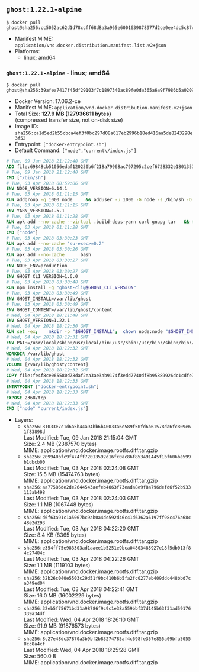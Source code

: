 ## `ghost:1.22.1-alpine`

```console
$ docker pull ghost@sha256:cc5052ac62d1d78ccff68d8a3a965e6001639878977d2ce0ee4dc5c87c079e66
```

-	Manifest MIME: `application/vnd.docker.distribution.manifest.list.v2+json`
-	Platforms:
	-	linux; amd64

### `ghost:1.22.1-alpine` - linux; amd64

```console
$ docker pull ghost@sha256:39afea7417f45df29103f7c1897340ac89fe0da365a6a9f7986b5a02090a5bb7
```

-	Docker Version: 17.06.2-ce
-	Manifest MIME: `application/vnd.docker.distribution.manifest.v2+json`
-	Total Size: **127.9 MB (127936611 bytes)**  
	(compressed transfer size, not on-disk size)
-	Image ID: `sha256:ca1d5ed2b55cbca4ef3f0bc297d08a617eb2996b18ed416aa5de8243298e3f52`
-	Entrypoint: `["docker-entrypoint.sh"]`
-	Default Command: `["node","current\/index.js"]`

```dockerfile
# Tue, 09 Jan 2018 21:12:40 GMT
ADD file:69848cb51056edaf120230b6f218a79968ac797295c2cef6728332e1801357be in / 
# Tue, 09 Jan 2018 21:12:40 GMT
CMD ["/bin/sh"]
# Tue, 03 Apr 2018 00:59:06 GMT
ENV NODE_VERSION=6.14.1
# Tue, 03 Apr 2018 01:11:15 GMT
RUN addgroup -g 1000 node     && adduser -u 1000 -G node -s /bin/sh -D node     && apk add --no-cache         libstdc++     && apk add --no-cache --virtual .build-deps         binutils-gold         curl         g++         gcc         gnupg         libgcc         linux-headers         make         python   && for key in     94AE36675C464D64BAFA68DD7434390BDBE9B9C5     FD3A5288F042B6850C66B31F09FE44734EB7990E     71DCFD284A79C3B38668286BC97EC7A07EDE3FC1     DD8F2338BAE7501E3DD5AC78C273792F7D83545D     C4F0DFFF4E8C1A8236409D08E73BC641CC11F4C8     B9AE9905FFD7803F25714661B63B535A4C206CA9     56730D5401028683275BD23C23EFEFE93C4CFFFE     77984A986EBC2AA786BC0F66B01FBB92821C587A   ; do     gpg --keyserver hkp://p80.pool.sks-keyservers.net:80 --recv-keys "$key" ||     gpg --keyserver hkp://ipv4.pool.sks-keyservers.net --recv-keys "$key" ||     gpg --keyserver hkp://pgp.mit.edu:80 --recv-keys "$key" ;   done     && curl -SLO "https://nodejs.org/dist/v$NODE_VERSION/node-v$NODE_VERSION.tar.xz"     && curl -SLO --compressed "https://nodejs.org/dist/v$NODE_VERSION/SHASUMS256.txt.asc"     && gpg --batch --decrypt --output SHASUMS256.txt SHASUMS256.txt.asc     && grep " node-v$NODE_VERSION.tar.xz\$" SHASUMS256.txt | sha256sum -c -     && tar -xf "node-v$NODE_VERSION.tar.xz"     && cd "node-v$NODE_VERSION"     && ./configure     && make -j$(getconf _NPROCESSORS_ONLN)     && make install     && apk del .build-deps     && cd ..     && rm -Rf "node-v$NODE_VERSION"     && rm "node-v$NODE_VERSION.tar.xz" SHASUMS256.txt.asc SHASUMS256.txt
# Tue, 03 Apr 2018 01:11:15 GMT
ENV YARN_VERSION=1.5.1
# Tue, 03 Apr 2018 01:11:28 GMT
RUN apk add --no-cache --virtual .build-deps-yarn curl gnupg tar   && for key in     6A010C5166006599AA17F08146C2130DFD2497F5   ; do     gpg --keyserver hkp://p80.pool.sks-keyservers.net:80 --recv-keys "$key" ||     gpg --keyserver hkp://ipv4.pool.sks-keyservers.net --recv-keys "$key" ||     gpg --keyserver hkp://pgp.mit.edu:80 --recv-keys "$key" ;   done   && curl -fSLO --compressed "https://yarnpkg.com/downloads/$YARN_VERSION/yarn-v$YARN_VERSION.tar.gz"   && curl -fSLO --compressed "https://yarnpkg.com/downloads/$YARN_VERSION/yarn-v$YARN_VERSION.tar.gz.asc"   && gpg --batch --verify yarn-v$YARN_VERSION.tar.gz.asc yarn-v$YARN_VERSION.tar.gz   && mkdir -p /opt   && tar -xzf yarn-v$YARN_VERSION.tar.gz -C /opt/   && ln -s /opt/yarn-v$YARN_VERSION/bin/yarn /usr/local/bin/yarn   && ln -s /opt/yarn-v$YARN_VERSION/bin/yarnpkg /usr/local/bin/yarnpkg   && rm yarn-v$YARN_VERSION.tar.gz.asc yarn-v$YARN_VERSION.tar.gz   && apk del .build-deps-yarn
# Tue, 03 Apr 2018 01:11:28 GMT
CMD ["node"]
# Tue, 03 Apr 2018 03:30:23 GMT
RUN apk add --no-cache 'su-exec>=0.2'
# Tue, 03 Apr 2018 03:30:26 GMT
RUN apk add --no-cache 		bash
# Tue, 03 Apr 2018 03:30:27 GMT
ENV NODE_ENV=production
# Tue, 03 Apr 2018 03:30:27 GMT
ENV GHOST_CLI_VERSION=1.6.0
# Tue, 03 Apr 2018 03:30:48 GMT
RUN npm install -g "ghost-cli@$GHOST_CLI_VERSION"
# Tue, 03 Apr 2018 03:30:49 GMT
ENV GHOST_INSTALL=/var/lib/ghost
# Tue, 03 Apr 2018 03:30:49 GMT
ENV GHOST_CONTENT=/var/lib/ghost/content
# Wed, 04 Apr 2018 18:11:48 GMT
ENV GHOST_VERSION=1.22.1
# Wed, 04 Apr 2018 18:12:30 GMT
RUN set -ex; 	mkdir -p "$GHOST_INSTALL"; 	chown node:node "$GHOST_INSTALL"; 		su-exec node ghost install "$GHOST_VERSION" --db sqlite3 --no-prompt --no-stack --no-setup --dir "$GHOST_INSTALL"; 		cd "$GHOST_INSTALL"; 	su-exec node ghost config --ip 0.0.0.0 --port 2368 --no-prompt --db sqlite3 --url http://localhost:2368 --dbpath "$GHOST_CONTENT/data/ghost.db"; 	su-exec node ghost config paths.contentPath "$GHOST_CONTENT"; 		su-exec node ln -s config.production.json "$GHOST_INSTALL/config.development.json"; 	readlink -f "$GHOST_INSTALL/config.development.json"; 		mv "$GHOST_CONTENT" "$GHOST_INSTALL/content.orig"; 	mkdir -p "$GHOST_CONTENT"; 	chown node:node "$GHOST_CONTENT"; 		"$GHOST_INSTALL/current/node_modules/knex-migrator/bin/knex-migrator" --version
# Wed, 04 Apr 2018 18:12:31 GMT
ENV PATH=/usr/local/sbin:/usr/local/bin:/usr/sbin:/usr/bin:/sbin:/bin:/var/lib/ghost/current/node_modules/knex-migrator/bin
# Wed, 04 Apr 2018 18:12:32 GMT
WORKDIR /var/lib/ghost
# Wed, 04 Apr 2018 18:12:32 GMT
VOLUME [/var/lib/ghost/content]
# Wed, 04 Apr 2018 18:12:32 GMT
COPY file:fe4f8ce065580d78daf2ea3ae3ab9174f3edd7740df8b95889926dc1cdfe77b0 in /usr/local/bin 
# Wed, 04 Apr 2018 18:12:33 GMT
ENTRYPOINT ["docker-entrypoint.sh"]
# Wed, 04 Apr 2018 18:12:33 GMT
EXPOSE 2368/tcp
# Wed, 04 Apr 2018 18:12:33 GMT
CMD ["node" "current/index.js"]
```

-	Layers:
	-	`sha256:81033e7c1d6a5b44a94bb6b40033a6e589f50fd6b61578da6fc809e61f83898d`  
		Last Modified: Tue, 09 Jan 2018 21:15:04 GMT  
		Size: 2.4 MB (2387570 bytes)  
		MIME: application/vnd.docker.image.rootfs.diff.tar.gzip
	-	`sha256:209940bfc9f474ff72013592d16fc0ac86f853491445f1bf606be599b1dbcb00`  
		Last Modified: Tue, 03 Apr 2018 02:24:08 GMT  
		Size: 15.5 MB (15474763 bytes)  
		MIME: application/vnd.docker.image.rootfs.diff.tar.gzip
	-	`sha256:aa77586de2de2644543aefeb4063f73eada8e9f8a796defd6f52b933113ab498`  
		Last Modified: Tue, 03 Apr 2018 02:24:03 GMT  
		Size: 1.1 MB (1067448 bytes)  
		MIME: application/vnd.docker.image.rootfs.diff.tar.gzip
	-	`sha256:d6f63a91c1a5067bc9ab0a4de592d46c41d6362a6197ff98c476a68c48e2d293`  
		Last Modified: Tue, 03 Apr 2018 04:22:20 GMT  
		Size: 8.4 KB (8365 bytes)  
		MIME: application/vnd.docker.image.rootfs.diff.tar.gzip
	-	`sha256:e354ff75e983303ad1aaee1b5251e9bca04803485927e18f5db013f84c27484c`  
		Last Modified: Tue, 03 Apr 2018 04:22:26 GMT  
		Size: 1.1 MB (1119103 bytes)  
		MIME: application/vnd.docker.image.rootfs.diff.tar.gzip
	-	`sha256:32b26c040e5503c29d51f9bc410b6b5fa2fc0277eb409ddc448bbd7ca349ed04`  
		Last Modified: Tue, 03 Apr 2018 04:22:41 GMT  
		Size: 16.0 MB (16002229 bytes)  
		MIME: application/vnd.docker.image.rootfs.diff.tar.gzip
	-	`sha256:32eb5f75671bd31a98786f9c9c1e38a559bbf37d145b63f31ad59176339a34df`  
		Last Modified: Wed, 04 Apr 2018 18:26:10 GMT  
		Size: 91.9 MB (91876573 bytes)  
		MIME: application/vnd.docker.image.rootfs.diff.tar.gzip
	-	`sha256:8c27e48dc37870a3b9bf2b83274785af4c698fe357e855a09bfa50558cc8a4cf`  
		Last Modified: Wed, 04 Apr 2018 18:25:28 GMT  
		Size: 560.0 B  
		MIME: application/vnd.docker.image.rootfs.diff.tar.gzip
